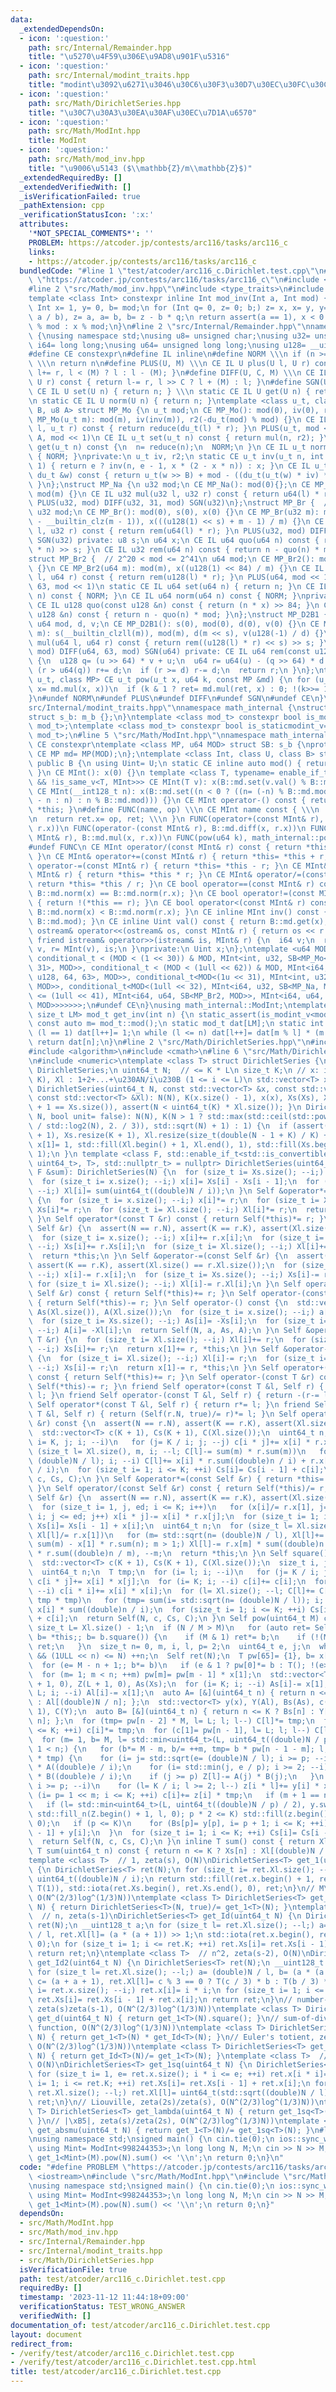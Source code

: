 ```yaml
---
data:
  _extendedDependsOn:
  - icon: ':question:'
    path: src/Internal/Remainder.hpp
    title: "\u5270\u4F59\u306E\u9AD8\u901F\u5316"
  - icon: ':question:'
    path: src/Internal/modint_traits.hpp
    title: "modint\u3092\u6271\u3046\u30C6\u30F3\u30D7\u30EC\u30FC\u30C8"
  - icon: ':question:'
    path: src/Math/DirichletSeries.hpp
    title: "\u30C7\u30A3\u30EA\u30AF\u30EC\u7D1A\u6570"
  - icon: ':question:'
    path: src/Math/ModInt.hpp
    title: ModInt
  - icon: ':question:'
    path: src/Math/mod_inv.hpp
    title: "\u9006\u5143 ($\\mathbb{Z}/m\\mathbb{Z}$)"
  _extendedRequiredBy: []
  _extendedVerifiedWith: []
  _isVerificationFailed: true
  _pathExtension: cpp
  _verificationStatusIcon: ':x:'
  attributes:
    '*NOT_SPECIAL_COMMENTS*': ''
    PROBLEM: https://atcoder.jp/contests/arc116/tasks/arc116_c
    links:
    - https://atcoder.jp/contests/arc116/tasks/arc116_c
  bundledCode: "#line 1 \"test/atcoder/arc116_c.Dirichlet.test.cpp\"\n#define PROBLEM\
    \ \"https://atcoder.jp/contests/arc116/tasks/arc116_c\"\n#include <iostream>\n\
    #line 2 \"src/Math/mod_inv.hpp\"\n#include <type_traits>\n#include <cassert>\n\
    template <class Int> constexpr inline Int mod_inv(Int a, Int mod) {\n static_assert(std::is_signed_v<Int>);\n\
    \ Int x= 1, y= 0, b= mod;\n for (Int q= 0, z= 0; b;) z= x, x= y, y= z - y * (q=\
    \ a / b), z= a, a= b, b= z - b * q;\n return assert(a == 1), x < 0 ? mod - (-x)\
    \ % mod : x % mod;\n}\n#line 2 \"src/Internal/Remainder.hpp\"\nnamespace math_internal\
    \ {\nusing namespace std;\nusing u8= unsigned char;\nusing u32= unsigned;\nusing\
    \ i64= long long;\nusing u64= unsigned long long;\nusing u128= __uint128_t;\n\
    #define CE constexpr\n#define IL inline\n#define NORM \\\n if (n >= mod) n-= mod;\
    \ \\\n return n\n#define PLUS(U, M) \\\n CE IL U plus(U l, U r) const { return\
    \ l+= r, l < (M) ? l : l - (M); }\n#define DIFF(U, C, M) \\\n CE IL U diff(U l,\
    \ U r) const { return l-= r, l >> C ? l + (M) : l; }\n#define SGN(U) \\\n static\
    \ CE IL U set(U n) { return n; } \\\n static CE IL U get(U n) { return n; } \\\
    \n static CE IL U norm(U n) { return n; }\ntemplate <class u_t, class du_t, u8\
    \ B, u8 A> struct MP_Mo {\n u_t mod;\n CE MP_Mo(): mod(0), iv(0), r2(0) {}\n CE\
    \ MP_Mo(u_t m): mod(m), iv(inv(m)), r2(-du_t(mod) % mod) {}\n CE IL u_t mul(u_t\
    \ l, u_t r) const { return reduce(du_t(l) * r); }\n PLUS(u_t, mod << 1)\n DIFF(u_t,\
    \ A, mod << 1)\n CE IL u_t set(u_t n) const { return mul(n, r2); }\n CE IL u_t\
    \ get(u_t n) const {\n  n= reduce(n);\n  NORM;\n }\n CE IL u_t norm(u_t n) const\
    \ { NORM; }\nprivate:\n u_t iv, r2;\n static CE u_t inv(u_t n, int e= 6, u_t x=\
    \ 1) { return e ? inv(n, e - 1, x * (2 - x * n)) : x; }\n CE IL u_t reduce(const\
    \ du_t &w) const { return u_t(w >> B) + mod - ((du_t(u_t(w) * iv) * mod) >> B);\
    \ }\n};\nstruct MP_Na {\n u32 mod;\n CE MP_Na(): mod(0){};\n CE MP_Na(u32 m):\
    \ mod(m) {}\n CE IL u32 mul(u32 l, u32 r) const { return u64(l) * r % mod; }\n\
    \ PLUS(u32, mod) DIFF(u32, 31, mod) SGN(u32)\n};\nstruct MP_Br {  // mod < 2^31\n\
    \ u32 mod;\n CE MP_Br(): mod(0), s(0), x(0) {}\n CE MP_Br(u32 m): mod(m), s(95\
    \ - __builtin_clz(m - 1)), x(((u128(1) << s) + m - 1) / m) {}\n CE IL u32 mul(u32\
    \ l, u32 r) const { return rem(u64(l) * r); }\n PLUS(u32, mod) DIFF(u32, 31, mod)\
    \ SGN(u32) private: u8 s;\n u64 x;\n CE IL u64 quo(u64 n) const { return (u128(x)\
    \ * n) >> s; }\n CE IL u32 rem(u64 n) const { return n - quo(n) * mod; }\n};\n\
    struct MP_Br2 {  // 2^20 < mod <= 2^41\n u64 mod;\n CE MP_Br2(): mod(0), x(0)\
    \ {}\n CE MP_Br2(u64 m): mod(m), x((u128(1) << 84) / m) {}\n CE IL u64 mul(u64\
    \ l, u64 r) const { return rem(u128(l) * r); }\n PLUS(u64, mod << 1)\n DIFF(u64,\
    \ 63, mod << 1)\n static CE IL u64 set(u64 n) { return n; }\n CE IL u64 get(u64\
    \ n) const { NORM; }\n CE IL u64 norm(u64 n) const { NORM; }\nprivate:\n u64 x;\n\
    \ CE IL u128 quo(const u128 &n) const { return (n * x) >> 84; }\n CE IL u64 rem(const\
    \ u128 &n) const { return n - quo(n) * mod; }\n};\nstruct MP_D2B1 {\n u8 s;\n\
    \ u64 mod, d, v;\n CE MP_D2B1(): s(0), mod(0), d(0), v(0) {}\n CE MP_D2B1(u64\
    \ m): s(__builtin_clzll(m)), mod(m), d(m << s), v(u128(-1) / d) {}\n CE IL u64\
    \ mul(u64 l, u64 r) const { return rem((u128(l) * r) << s) >> s; }\n PLUS(u64,\
    \ mod) DIFF(u64, 63, mod) SGN(u64) private: CE IL u64 rem(const u128 &u) const\
    \ {\n  u128 q= (u >> 64) * v + u;\n  u64 r= u64(u) - (q >> 64) * d - d;\n  if\
    \ (r > u64(q)) r+= d;\n  if (r >= d) r-= d;\n  return r;\n }\n};\ntemplate <class\
    \ u_t, class MP> CE u_t pow(u_t x, u64 k, const MP &md) {\n for (u_t ret= md.set(1);;\
    \ x= md.mul(x, x))\n  if (k & 1 ? ret= md.mul(ret, x) : 0; !(k>>= 1)) return ret;\n\
    }\n#undef NORM\n#undef PLUS\n#undef DIFF\n#undef SGN\n#undef CE\n}\n#line 3 \"\
    src/Internal/modint_traits.hpp\"\nnamespace math_internal {\nstruct m_b {};\n\
    struct s_b: m_b {};\n}\ntemplate <class mod_t> constexpr bool is_modint_v= std::is_base_of_v<math_internal::m_b,\
    \ mod_t>;\ntemplate <class mod_t> constexpr bool is_staticmodint_v= std::is_base_of_v<math_internal::s_b,\
    \ mod_t>;\n#line 5 \"src/Math/ModInt.hpp\"\nnamespace math_internal {\n#define\
    \ CE constexpr\ntemplate <class MP, u64 MOD> struct SB: s_b {\nprotected:\n static\
    \ CE MP md= MP(MOD);\n};\ntemplate <class Int, class U, class B> struct MInt:\
    \ public B {\n using Uint= U;\n static CE inline auto mod() { return B::md.mod;\
    \ }\n CE MInt(): x(0) {}\n template <class T, typename= enable_if_t<is_modint_v<T>\
    \ && !is_same_v<T, MInt>>> CE MInt(T v): x(B::md.set(v.val() % B::md.mod)) {}\n\
    \ CE MInt(__int128_t n): x(B::md.set((n < 0 ? ((n= (-n) % B::md.mod) ? B::md.mod\
    \ - n : n) : n % B::md.mod))) {}\n CE MInt operator-() const { return MInt() -\
    \ *this; }\n#define FUNC(name, op) \\\n CE MInt name const { \\\n  MInt ret; \\\
    \n  return ret.x= op, ret; \\\n }\n FUNC(operator+(const MInt& r), B::md.plus(x,\
    \ r.x))\n FUNC(operator-(const MInt& r), B::md.diff(x, r.x))\n FUNC(operator*(const\
    \ MInt& r), B::md.mul(x, r.x))\n FUNC(pow(u64 k), math_internal::pow(x, k, B::md))\n\
    #undef FUNC\n CE MInt operator/(const MInt& r) const { return *this * r.inv();\
    \ }\n CE MInt& operator+=(const MInt& r) { return *this= *this + r; }\n CE MInt&\
    \ operator-=(const MInt& r) { return *this= *this - r; }\n CE MInt& operator*=(const\
    \ MInt& r) { return *this= *this * r; }\n CE MInt& operator/=(const MInt& r) {\
    \ return *this= *this / r; }\n CE bool operator==(const MInt& r) const { return\
    \ B::md.norm(x) == B::md.norm(r.x); }\n CE bool operator!=(const MInt& r) const\
    \ { return !(*this == r); }\n CE bool operator<(const MInt& r) const { return\
    \ B::md.norm(x) < B::md.norm(r.x); }\n CE inline MInt inv() const { return mod_inv<Int>(val(),\
    \ B::md.mod); }\n CE inline Uint val() const { return B::md.get(x); }\n friend\
    \ ostream& operator<<(ostream& os, const MInt& r) { return os << r.val(); }\n\
    \ friend istream& operator>>(istream& is, MInt& r) {\n  i64 v;\n  return is >>\
    \ v, r= MInt(v), is;\n }\nprivate:\n Uint x;\n};\ntemplate <u64 MOD> using ModInt=\
    \ conditional_t < (MOD < (1 << 30)) & MOD, MInt<int, u32, SB<MP_Mo<u32, u64, 32,\
    \ 31>, MOD>>, conditional_t < (MOD < (1ull << 62)) & MOD, MInt<i64, u64, SB<MP_Mo<u64,\
    \ u128, 64, 63>, MOD>>, conditional_t<MOD<(1u << 31), MInt<int, u32, SB<MP_Na,\
    \ MOD>>, conditional_t<MOD<(1ull << 32), MInt<i64, u32, SB<MP_Na, MOD>>, conditional_t<MOD\
    \ <= (1ull << 41), MInt<i64, u64, SB<MP_Br2, MOD>>, MInt<i64, u64, SB<MP_D2B1,\
    \ MOD>>>>>>>;\n#undef CE\n}\nusing math_internal::ModInt;\ntemplate <class mod_t,\
    \ size_t LM> mod_t get_inv(int n) {\n static_assert(is_modint_v<mod_t>);\n static\
    \ const auto m= mod_t::mod();\n static mod_t dat[LM];\n static int l= 1;\n if\
    \ (l == 1) dat[l++]= 1;\n while (l <= n) dat[l++]= dat[m % l] * (m - m / l);\n\
    \ return dat[n];\n}\n#line 2 \"src/Math/DirichletSeries.hpp\"\n#include <vector>\n\
    #include <algorithm>\n#include <cmath>\n#line 6 \"src/Math/DirichletSeries.hpp\"\
    \n#include <numeric>\ntemplate <class T> struct DirichletSeries {\n using Self=\
    \ DirichletSeries;\n uint64_t N;  // <= K * L\n size_t K;\n // x: i (1 <= i <=\
    \ K), Xl : 1+2+...+\u230AN/i\u230B (1 <= i <= L)\n std::vector<T> x, Xs, Xl;\n\
    \ DirichletSeries(uint64_t N, const std::vector<T> &x, const std::vector<T> &Xs,\
    \ const std::vector<T> &Xl): N(N), K(x.size() - 1), x(x), Xs(Xs), Xl(Xl) { assert(K\
    \ + 1 == Xs.size()), assert(N < uint64_t(K) * Xl.size()); }\n DirichletSeries(uint64_t\
    \ N, bool unit= false): N(N), K(N > 1 ? std::max(std::ceil(std::pow((double)N\
    \ / std::log2(N), 2. / 3)), std::sqrt(N) + 1) : 1) {\n  if (assert(N > 0), x.resize(K\
    \ + 1), Xs.resize(K + 1), Xl.resize(size_t(double(N - 1 + K) / K) + 1); unit)\
    \ x[1]= 1, std::fill(Xl.begin() + 1, Xl.end(), 1), std::fill(Xs.begin() + 1, Xs.end(),\
    \ 1);\n }\n template <class F, std::enable_if_t<std::is_convertible_v<std::invoke_result_t<F,\
    \ uint64_t>, T>, std::nullptr_t> = nullptr> DirichletSeries(uint64_t N, const\
    \ F &sum): DirichletSeries(N) {\n  for (size_t i= Xs.size(); --i;) Xs[i]= sum(i);\n\
    \  for (size_t i= x.size(); --i;) x[i]= Xs[i] - Xs[i - 1];\n  for (size_t i= Xl.size();\
    \ --i;) Xl[i]= sum(uint64_t((double)N / i));\n }\n Self &operator*=(const T &r)\
    \ {\n  for (size_t i= x.size(); --i;) x[i]*= r;\n  for (size_t i= Xs.size(); --i;)\
    \ Xs[i]*= r;\n  for (size_t i= Xl.size(); --i;) Xl[i]*= r;\n  return *this;\n\
    \ }\n Self operator*(const T &r) const { return Self(*this)*= r; }\n Self &operator+=(const\
    \ Self &r) {\n  assert(N == r.N), assert(K == r.K), assert(Xl.size() == r.Xl.size());\n\
    \  for (size_t i= x.size(); --i;) x[i]+= r.x[i];\n  for (size_t i= Xs.size();\
    \ --i;) Xs[i]+= r.Xs[i];\n  for (size_t i= Xl.size(); --i;) Xl[i]+= r.Xl[i];\n\
    \  return *this;\n }\n Self &operator-=(const Self &r) {\n  assert(N == r.N),\
    \ assert(K == r.K), assert(Xl.size() == r.Xl.size());\n  for (size_t i= x.size();\
    \ --i;) x[i]-= r.x[i];\n  for (size_t i= Xs.size(); --i;) Xs[i]-= r.Xs[i];\n \
    \ for (size_t i= Xl.size(); --i;) Xl[i]-= r.Xl[i];\n }\n Self operator+(const\
    \ Self &r) const { return Self(*this)+= r; }\n Self operator-(const Self &r) const\
    \ { return Self(*this)-= r; }\n Self operator-() const {\n  std::vector<T> a(x.size()),\
    \ As(Xl.size()), A(Xl.size());\n  for (size_t i= x.size(); --i;) a[i]= -x[i];\n\
    \  for (size_t i= Xs.size(); --i;) As[i]= -Xs[i];\n  for (size_t i= Xl.size();\
    \ --i;) A[i]= -Xl[i];\n  return Self(N, a, As, A);\n }\n Self &operator+=(const\
    \ T &r) {\n  for (size_t i= Xl.size(); --i;) Xl[i]+= r;\n  for (size_t i= Xs.size();\
    \ --i;) Xs[i]+= r;\n  return x[1]+= r, *this;\n }\n Self &operator-=(const T &r)\
    \ {\n  for (size_t i= Xl.size(); --i;) Xl[i]-= r;\n  for (size_t i= Xs.size();\
    \ --i;) Xs[i]-= r;\n  return x[1]-= r, *this;\n }\n Self operator+(const T &r)\
    \ const { return Self(*this)+= r; }\n Self operator-(const T &r) const { return\
    \ Self(*this)-= r; }\n friend Self operator+(const T &l, Self r) { return r+=\
    \ l; }\n friend Self operator-(const T &l, Self r) { return -(r-= l); }\n friend\
    \ Self operator*(const T &l, Self r) { return r*= l; }\n friend Self operator/(const\
    \ T &l, Self r) { return (Self(r.N, true)/= r)*= l; }\n Self operator*(const Self\
    \ &r) const {\n  assert(N == r.N), assert(K == r.K), assert(Xl.size() == r.Xl.size());\n\
    \  std::vector<T> c(K + 1), Cs(K + 1), C(Xl.size());\n  uint64_t n;\n  for (size_t\
    \ i= K, j; i; --i)\n   for (j= K / i; j; --j) c[i * j]+= x[i] * r.x[j];\n  for\
    \ (size_t l= Xl.size(), m, i; --l; C[l]-= sum(m) * r.sum(m))\n   for (i= m= std::sqrt(n=\
    \ (double)N / l); i; --i) C[l]+= x[i] * r.sum((double)n / i) + r.x[i] * sum((double)n\
    \ / i);\n  for (size_t i= 1; i <= K; ++i) Cs[i]= Cs[i - 1] + c[i];\n  return Self(N,\
    \ c, Cs, C);\n }\n Self &operator*=(const Self &r) { return *this= *this * r;\
    \ }\n Self operator/(const Self &r) const { return Self(*this)/= r; }\n Self &operator/=(const\
    \ Self &r) {\n  assert(N == r.N), assert(K == r.K), assert(Xl.size() == r.Xl.size());\n\
    \  for (size_t i= 1, j, ed; i <= K; i++)\n   for (x[i]/= r.x[1], j= 2, ed= K /\
    \ i; j <= ed; j++) x[i * j]-= x[i] * r.x[j];\n  for (size_t i= 1; i <= K; ++i)\
    \ Xs[i]= Xs[i - 1] + x[i];\n  uint64_t n;\n  for (size_t l= Xl.size(), m; --l;\
    \ Xl[l]/= r.x[1])\n   for (m= std::sqrt(n= (double)N / l), Xl[l]+= r.sum(m) *\
    \ sum(m) - x[1] * r.sum(n); m > 1;) Xl[l]-= r.x[m] * sum((double)n / m) + x[m]\
    \ * r.sum((double)n / m), --m;\n  return *this;\n }\n Self square() const {\n\
    \  std::vector<T> c(K + 1), Cs(K + 1), C(Xl.size());\n  size_t i, j, l= std::sqrt(K);\n\
    \  uint64_t n;\n  T tmp;\n  for (i= l; i; --i)\n   for (j= K / i; j > i; --j)\
    \ c[i * j]+= x[i] * x[j];\n  for (i= K; i; --i) c[i]+= c[i];\n  for (i= l; i;\
    \ --i) c[i * i]+= x[i] * x[i];\n  for (l= Xl.size(); --l; C[l]+= C[l], C[l]-=\
    \ tmp * tmp)\n   for (tmp= sum(i= std::sqrt(n= (double)N / l)); i; --i) C[l]+=\
    \ x[i] * sum((double)n / i);\n  for (size_t i= 1; i <= K; ++i) Cs[i]= Cs[i - 1]\
    \ + c[i];\n  return Self(N, c, Cs, C);\n }\n Self pow(uint64_t M) const {\n  const\
    \ size_t L= Xl.size() - 1;\n  if (N / M > M)\n   for (auto ret= Self(N, true),\
    \ b= *this;; b= b.square()) {\n    if (M & 1) ret*= b;\n    if (!(M>>= 1)) return\
    \ ret;\n   }\n  size_t n= 0, m, i, l, p= 2;\n  uint64_t e, j;\n  while (n <= M\
    \ && (1ULL << n) <= N) ++n;\n  Self ret(N);\n  T pw[65]= {1}, b= x[1], tmp;\n\
    \  for (e= M - n + 1;; b*= b)\n   if (e & 1 ? pw[0]*= b : T(); !(e>>= 1)) break;\n\
    \  for (m= 1; m < n; ++m) pw[m]= pw[m - 1] * x[1];\n  std::vector<T> Al(Xl), z(K\
    \ + 1, 0), Z(L + 1, 0), As(Xs);\n  for (i= K; i; --i) As[i]-= x[1];\n  for (i=\
    \ L; i; --i) Al[i]-= x[1];\n  auto A= [&](uint64_t n) { return n <= K ? As[n]\
    \ : Al[(double)N / n]; };\n  std::vector<T> y(x), Y(Al), Bs(As), c(y), Cs(K +\
    \ 1), C(Y);\n  auto B= [&](uint64_t n) { return n <= K ? Bs[n] : Y[(double)N /\
    \ n]; };\n  for (tmp= pw[n - 2] * M, l= L; l; l--) C[l]*= tmp;\n  for (i= 2; i\
    \ <= K; ++i) c[i]*= tmp;\n  for (c[1]= pw[n - 1], l= L; l; l--) C[l]+= c[1];\n\
    \  for (m= 1, b= M, l= std::min<uint64_t>(L, uint64_t((double)N / p) / 2); m +\
    \ 1 < n;) {\n   for (b*= M - m, b/= ++m, tmp= b * pw[n - 1 - m]; l; C[l--]+= Z[l]\
    \ * tmp) {\n    for (i= j= std::sqrt(e= (double)N / l); i >= p; --i) Z[l]+= y[i]\
    \ * A((double)e / i);\n    for (i= std::min(j, e / p); i >= 2; --i) Z[l]+= x[i]\
    \ * B((double)e / i);\n    if (j >= p) Z[l]-= A(j) * B(j);\n   }\n   for (i= K;\
    \ i >= p; --i)\n    for (l= K / i; l >= 2; l--) z[i * l]+= y[i] * x[l];\n   for\
    \ (i= p= 1 << m; i <= K; ++i) c[i]+= z[i] * tmp;\n   if (m + 1 == n) break;\n\
    \   if (l= std::min<uint64_t>(L, uint64_t((double)N / p) / 2), y.swap(z), Y.swap(Z),\
    \ std::fill_n(Z.begin() + 1, l, 0); p * 2 <= K) std::fill(z.begin() + p * 2, z.end(),\
    \ 0);\n   if (p <= K)\n    for (Bs[p]= y[p], i= p + 1; i <= K; ++i) Bs[i]= Bs[i\
    \ - 1] + y[i];\n  }\n  for (size_t i= 1; i <= K; ++i) Cs[i]= Cs[i - 1] + c[i];\n\
    \  return Self(N, c, Cs, C);\n }\n inline T sum() const { return Xl[1]; }\n inline\
    \ T sum(uint64_t n) const { return n <= K ? Xs[n] : Xl[(double)N / n]; }\n};\n\
    template <class T>  // 1, zeta(s), O(N)\nDirichletSeries<T> get_1(uint64_t N)\
    \ {\n DirichletSeries<T> ret(N);\n for (size_t i= ret.Xl.size(); --i;) ret.Xl[i]=\
    \ uint64_t((double)N / i);\n return std::fill(ret.x.begin() + 1, ret.x.end(),\
    \ T(1)), std::iota(ret.Xs.begin(), ret.Xs.end(), 0), ret;\n}\n// M\xF6bius, 1/zeta(s),\
    \ O(N^(2/3)log^(1/3)N))\ntemplate <class T> DirichletSeries<T> get_mu(uint64_t\
    \ N) { return DirichletSeries<T>(N, true)/= get_1<T>(N); }\ntemplate <class T>\
    \  // n, zeta(s-1)\nDirichletSeries<T> get_Id(uint64_t N) {\n DirichletSeries<T>\
    \ ret(N);\n __uint128_t a;\n for (size_t l= ret.Xl.size(); --l;) a= (double)N\
    \ / l, ret.Xl[l]= (a * (a + 1)) >> 1;\n std::iota(ret.x.begin(), ret.x.end(),\
    \ 0);\n for (size_t i= 1; i <= ret.K; ++i) ret.Xs[i]= ret.Xs[i - 1] + ret.x[i];\n\
    \ return ret;\n}\ntemplate <class T>  // n^2, zeta(s-2), O(N)\nDirichletSeries<T>\
    \ get_Id2(uint64_t N) {\n DirichletSeries<T> ret(N);\n __uint128_t a, b, c;\n\
    \ for (size_t l= ret.Xl.size(); --l;) a= (double)N / l, b= (a * (a + 1)) >> 1,\
    \ c= (a + a + 1), ret.Xl[l]= c % 3 == 0 ? T(c / 3) * b : T(b / 3) * c;\n for (uint64_t\
    \ i= ret.x.size(); --i;) ret.x[i]= i * i;\n for (size_t i= 1; i <= ret.K; ++i)\
    \ ret.Xs[i]= ret.Xs[i - 1] + ret.x[i];\n return ret;\n}\n// number-of-divisors,\
    \ zeta(s)zeta(s-1), O(N^(2/3)log^(1/3)N))\ntemplate <class T> DirichletSeries<T>\
    \ get_d(uint64_t N) { return get_1<T>(N).square(); }\n// sum-of-divisors, zeta(s)zeta(s-2),\
    \ function, O(N^(2/3)log^(1/3)N))\ntemplate <class T> DirichletSeries<T> get_sigma(uint64_t\
    \ N) { return get_1<T>(N) * get_Id<T>(N); }\n// Euler's totient, zeta(s-1)/zeta(s),\
    \ O(N^(2/3)log^(1/3)N))\ntemplate <class T> DirichletSeries<T> get_phi(uint64_t\
    \ N) { return get_Id<T>(N)/= get_1<T>(N); }\ntemplate <class T>  // zeta(2s),\
    \ O(N)\nDirichletSeries<T> get_1sq(uint64_t N) {\n DirichletSeries<T> ret(N);\n\
    \ for (size_t i= 1, e= ret.x.size(); i * i <= e; ++i) ret.x[i * i]= 1;\n for (size_t\
    \ i= 1; i <= ret.K; ++i) ret.Xs[i]= ret.Xs[i - 1] + ret.x[i];\n for (size_t l=\
    \ ret.Xl.size(); --l;) ret.Xl[l]= uint64_t(std::sqrt((double)N / l));\n return\
    \ ret;\n}\n// Liouville, zeta(2s)/zeta(s), O(N^(2/3)log^(1/3)N))\ntemplate <class\
    \ T> DirichletSeries<T> get_lambda(uint64_t N) { return get_1sq<T>(N)/= get_1<T>(N);\
    \ }\n// |\xB5|, zeta(s)/zeta(2s), O(N^(2/3)log^(1/3)N))\ntemplate <class T> DirichletSeries<T>\
    \ get_absmu(uint64_t N) { return get_1<T>(N)/= get_1sq<T>(N); }\n#line 5 \"test/atcoder/arc116_c.Dirichlet.test.cpp\"\
    \nusing namespace std;\nsigned main() {\n cin.tie(0);\n ios::sync_with_stdio(0);\n\
    \ using Mint= ModInt<998244353>;\n long long N, M;\n cin >> N >> M;\n cout <<\
    \ get_1<Mint>(M).pow(N).sum() << '\\n';\n return 0;\n}\n"
  code: "#define PROBLEM \"https://atcoder.jp/contests/arc116/tasks/arc116_c\"\n#include\
    \ <iostream>\n#include \"src/Math/ModInt.hpp\"\n#include \"src/Math/DirichletSeries.hpp\"\
    \nusing namespace std;\nsigned main() {\n cin.tie(0);\n ios::sync_with_stdio(0);\n\
    \ using Mint= ModInt<998244353>;\n long long N, M;\n cin >> N >> M;\n cout <<\
    \ get_1<Mint>(M).pow(N).sum() << '\\n';\n return 0;\n}"
  dependsOn:
  - src/Math/ModInt.hpp
  - src/Math/mod_inv.hpp
  - src/Internal/Remainder.hpp
  - src/Internal/modint_traits.hpp
  - src/Math/DirichletSeries.hpp
  isVerificationFile: true
  path: test/atcoder/arc116_c.Dirichlet.test.cpp
  requiredBy: []
  timestamp: '2023-11-12 11:44:18+09:00'
  verificationStatus: TEST_WRONG_ANSWER
  verifiedWith: []
documentation_of: test/atcoder/arc116_c.Dirichlet.test.cpp
layout: document
redirect_from:
- /verify/test/atcoder/arc116_c.Dirichlet.test.cpp
- /verify/test/atcoder/arc116_c.Dirichlet.test.cpp.html
title: test/atcoder/arc116_c.Dirichlet.test.cpp
---
```


